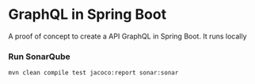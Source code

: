 # GraphQL in Spring Boot

A proof of concept to create a API GraphQL in Spring Boot. It runs locally



### Run SonarQube

```
mvn clean compile test jacoco:report sonar:sonar
```